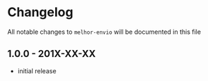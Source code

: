 # Changelog

All notable changes to `melhor-envio` will be documented in this file

## 1.0.0 - 201X-XX-XX

- initial release
